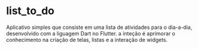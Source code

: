 # list_to_do

Aplicativo simples que consiste em uma lista de atividades para o dia-a-dia, desenvolvido com a liguagem Dart no Flutter. a inteção é aprimorar o conhecimento na criação de telas, listas e a interação de widgets.
